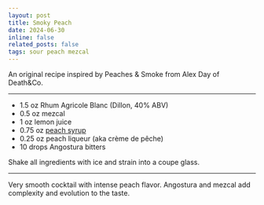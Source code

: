 ```yaml
---
layout: post
title: Smoky Peach
date: 2024-06-30 
inline: false
related_posts: false
tags: sour peach mezcal  
---
```


An original recipe inspired by Peaches & Smoke from Alex Day of Death&Co.

---

<ul>
    <li> 1.5 oz Rhum Agricole Blanc (Dillon, 40% ABV)</li>
    <li> 0.5 oz mezcal</li>
    <li> 1 oz lemon juice</li>
    <li> 0.75 oz <a href="/cocktails/other-recipes/peach_syrup">peach syrup</a></li>
    <li> 0.25 oz peach liqueur (aka crème de pêche)</li>
    <li> 10 drops Angostura bitters</li>
</ul>

Shake all ingredients with ice and strain into a coupe glass.

---

Very smooth cocktail with intense peach flavor. Angostura and mezcal add complexity and evolution to the taste.
